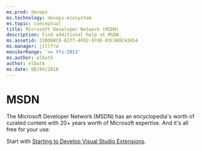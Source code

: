 ```yaml
---
ms.prod: devops
ms.technology: devops-ecosystem
ms.topic: conceptual
title: Microsoft Developer Network (MSDN)
description: Find additional help at MSDN.
ms.assetid: 31BD6BC8-A377-4F02-974E-03C480C43A54
ms.manager: jillfra
monikerRange: '>= tfs-2013'
ms.author: elbatk
author: elbatk
ms.date: 08/04/2016
---
```


# MSDN

The Microsoft Developer Network (MSDN) has an encyclopedia's worth of curated content with 20+ years worth of Microsoft expertise. And it's all free for your use.

Start with [Starting to Develop Visual Studio Extensions](/visualstudio/extensibility/starting-to-develop-visual-studio-extensions).
